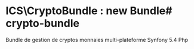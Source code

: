 # ICS\CryptoBundle : new Bundle# crypto-bundle
Bundle de gestion de cryptos monnaies multi-plateforme
Synfony 5.4
Php